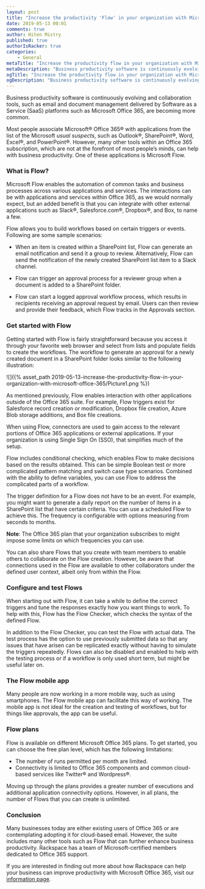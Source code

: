 ```yaml
---
layout: post
title: "Increase the productivity 'Flow' in your organization with Microsoft Office 365"
date: 2019-05-13 00:01
comments: true
author: Hiten Mistry
published: true
authorIsRacker: true
categories:
    - General
metaTitle: "Increase the productivity flow in your organization with Microsoft Office 365"
metaDescription: "Business productivity software is continuously evolving and collaboration tools such as Microsoft Office 365 and Flow are becoming more common."
ogTitle: "Increase the productivity flow in your organization with Microsoft Office 365"
ogDescription: "Business productivity software is continuously evolving and collaboration tools such as Microsoft Office 365 and Flow are becoming more common."
---
```


Business productivity software is continuously evolving and collaboration tools,
such as email and document management delivered by Software as a Service (SaaS)
platforms such as Microsoft Office 365, are becoming more common.

<!-- more -->

Most people associate Microsoft&reg; Office 365&reg; with applications from the
list of the Microsoft *usual suspects*, such as Outlook&reg;, SharePoint&reg;, Word, Excel&reg;,
and PowerPoint&reg;. However, many other tools within an Office 365 subscription,
which are not at the forefront of most people’s minds, can help with business productivity.
One of these applications is Microsoft Flow.

### What is Flow?

Microsoft Flow enables the automation of common tasks and business processes
across various applications and services. The interactions can be with
applications and services within Office 365, as we would normally expect, but
an added benefit is that you can integrate with other external applications
such as Slack&reg;, Salesforce.com&reg;, Dropbox&reg;, and Box, to name a few.

Flow allows you to build workflows based on certain triggers or events.
Following are some sample scenarios:

- When an item is created within a SharePoint list, Flow can generate an
email notification and send it a group to review. Alternatively, Flow can send
the notification of the newly created SharePoint list item to a Slack channel.

- Flow can trigger an approval process for a reviewer group when a document
is added to a SharePoint folder.

- Flow can start a logged approval workflow process, which results in recipients
receiving an approval request by email. Users can then review and provide their
feedback, which Flow tracks in the Approvals section.

### Get started with Flow

Getting started with Flow is fairly straightforward because you access it
through your favorite web browser and select from lists and populate fields to
create the workflows. The workflow to generate an approval for a newly created
document in a SharePoint folder looks similar to the following illustration:

![]({% asset_path 2019-05-13-increase-the-productivity-flow-in-your-organization-with-microsoft-office-365/Picture1.png %})

As mentioned previously, Flow enables interaction with other applications outside
of the Office 365 suite. For example, Flow triggers exist for Salesforce record
creation or modification, Dropbox file creation, Azure Blob storage additions,
and Box file creations.

When using Flow, connectors are used to gain access to the relevant portions of
Office 365 applications or external applications. If your organization is using
Single Sign On (SSO), that simplifies much of the setup.

Flow includes conditional checking, which enables Flow to make decisions based
on the results obtained. This can be simple Boolean test or more complicated
pattern matching and switch case type scenarios. Combined with the ability to
define variables, you can use Flow to address the complicated parts of a workflow.

The trigger definition for a Flow does not have to be an event. For example,
you might want to generate a daily report on the number of items in a SharePoint
list that have certain criteria. You can use a scheduled Flow to achieve this.
The frequency is configurable with options measuring from seconds to months.

**Note**: The Office 365 plan that your organization subscribes to might impose
some limits on which frequencies you can use.

You can also share Flows that you create with team members to enable others to
collaborate on the Flow creation. However, be aware that connections
used in the Flow are available to other collaborators under the defined user
context, albeit only from within the Flow.

### Configure and test Flows

When starting out with Flow, it can take a while to define the correct triggers
and tune the responses exactly how you want things to work. To help with this, Flow
has the Flow Checker, which checks the syntax of the defined Flow.

In addition to the Flow Checker, you can test the Flow with actual data. The test
process has the option to use previously submitted data so that any issues that
have arisen can be replicated exactly without having to simulate the triggers
repeatedly. Flows can also be disabled and enabled to help with the testing
process or if a workflow is only used short term, but might be useful later on.

### The Flow mobile app

Many people are now working in a more mobile way, such as using smartphones.
The Flow mobile app can facilitate this way of working. The mobile app is not
ideal for the creation and testing of workflows, but for things like approvals,
the app can be useful.

### Flow plans

Flow is available on different Microsoft Office 365 plans. To get started, you
can choose the free plan level, which has the following limitations:

- The number of runs permitted per month are limited.
- Connectivity is limited to Office 365 components and common cloud-based
  services like Twitter&reg; and Wordpress&reg;.

Moving up through the plans provides a greater number of executions and
additional application connectivity options. However, in all plans, the number
of Flows that you can create is unlimited.

### Conclusion

Many businesses today are either existing users of Office 365 or are
contemplating adopting it for cloud-based email. However, the suite includes
many other tools such as Flow that can further enhance business productivity.
Rackspace has a team of Microsoft-certified members dedicated to Office
365 support.

If you are interested in finding out more about how Rackspace can help your
business can improve productivity with Microsoft Office 365, visit our
[information page](https://www.rackspace.com/en-gb/microsoft/office-365).
